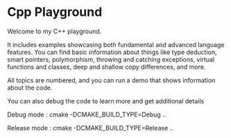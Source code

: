 # Cpp Playground

Welcome to my C++ playground.

It includes examples showcasing both fundamental and advanced language features. 
You can find basic information about things like type deduction, smart pointers, polymorphism, throwing and catching exceptions, virtual functions and classes, deep and shallow copy differences, and more.

All topics are numbered, and you can run a demo that shows information about the code.

You can also debug the code to learn more and get additional details


Debug mode :
cmake -DCMAKE_BUILD_TYPE=Debug ..


Release mode :
cmake -DCMAKE_BUILD_TYPE=Release ..
